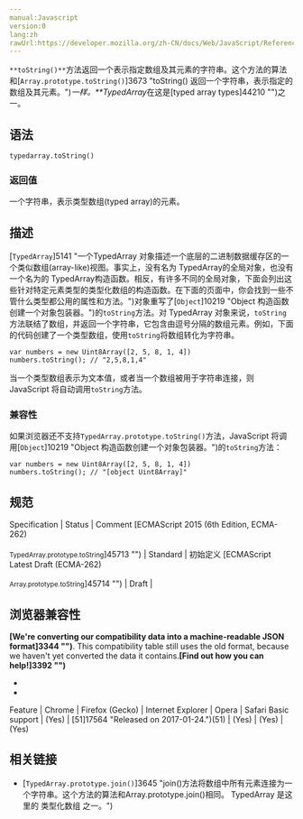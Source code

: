 ```yaml
---
manual:Javascript
version:0
lang:zh
rawUrl:https://developer.mozilla.org/zh-CN/docs/Web/JavaScript/Reference/Global_Objects/TypedArray/toString#
---
```






`**toString()**`方法返回一个表示指定数组及其元素的字符串。这个方法的算法和[`Array.prototype.toString()`]3673 "toString() 返回一个字符串，表示指定的数组及其元素。")*一样。**TypedArray*在这是[typed array types]44210 "")之一。


## 语法<a name="语法"></a>

```
typedarray.toString()
```

### 返回值<a name="返回值"></a>


一个字符串，表示类型数组(typed array)的元素。


## 描述<a name="描述"></a>


[`TypedArray`]5141 "一个TypedArray 对象描述一个底层的二进制数据缓存区的一个类似数组(array-like)视图。事实上，没有名为 TypedArray的全局对象，也没有一个名为的 TypedArray构造函数。相反，有许多不同的全局对象，下面会列出这些针对特定元素类型的类型化数组的构造函数。在下面的页面中，你会找到一些不管什么类型都公用的属性和方法。")对象重写了[`Object`]10219 "Object 构造函数创建一个对象包装器。")的`toString`方法。对 TypedArray 对象来说，`toString`方法联结了数组，并返回一个字符串，它包含由逗号分隔的数组元素。例如，下面的代码创建了一个类型数组，使用`toString`将数组转化为字符串。


```
var numbers = new Uint8Array([2, 5, 8, 1, 4])
numbers.toString(); // "2,5,8,1,4"
```


当一个类型数组表示为文本值，或者当一个数组被用于字符串连接，则JavaScript 将自动调用`toString`方法。


### 兼容性<a name="兼容性"></a>


如果浏览器还不支持`TypedArray.prototype.toString()`方法，JavaScript 将调用[`Object`]10219 "Object 构造函数创建一个对象包装器。")的`toString`方法：


```
var numbers = new Uint8Array([2, 5, 8, 1, 4])
numbers.toString(); // "[object Uint8Array]"
```

## 规范<a name="规范"></a>

Specification | Status | Comment 
[ECMAScript 2015 (6th Edition, ECMA-262)<br></br><small>TypedArray.prototype.toString</small>]45713 "") | Standard | 初始定义 
[ECMAScript Latest Draft (ECMA-262)<br></br><small>Array.prototype.toString</small>]45714 "") | Draft |  


## 浏览器兼容性<a name="浏览器兼容性"></a>


**[We&#39;re converting our compatibility data into a machine-readable JSON format]3344 "")**. This compatibility table still uses the old format, because we haven&#39;t yet converted the data it contains.**[Find out how you can help!]3392 "")**


* 
* 

Feature | Chrome | Firefox (Gecko) | Internet Explorer | Opera | Safari 
Basic support | (Yes) | [51]17564 "Released on 2017-01-24.")(51) | (Yes) | (Yes) | (Yes) 





## 相关链接<a name="相关链接"></a>

* [`TypedArray.prototype.join()`]3645 "join()方法将数组中所有元素连接为一个字符串。这个方法的算法和Array.prototype.join()相同。 TypedArray 是这里的 类型化数组 之一。")



